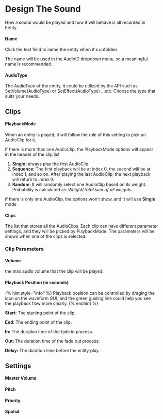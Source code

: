 # Design The Sound

How a sound would be played and how it will behave is all recorded in Entity.

#### Name

Click the text field to name the entity when it's unfolded.&#x20;

The name will be used in the AudioID dropdown menu, so a meaningful name is recommended.

#### AudioType

The AudioType of the entity, it could be utilized by the API such as SetVolume(AudioType) or SetEffect(AudioType) ...etc. Choose the type that suits your needs.

## Clips

#### PlaybackMode

When an entity is played, it will follow the rule of this setting to pick an AudioClip for it.

If there is more than one AudioClip, the PlaybackMode options will appear in the header of the clip list

1. **Single:** always play the first AudioClip.
2. **Sequence:** The first playback will be at index 0, the second will be at index 1, and so on. After playing the last AudioClip, the next playback will return to index 0.
3. **Random:** It will randomly select one AudioClip based on its weight. Probability is calculated as: _Weight/Total sum of all weights._

if there is only one AudioClip, the options won't show, and it will use **Single** mode

####

#### Clips

The list that stores all the AudioClips. Each clip can have different parameter settings, and they will be picked by PlaybackMode. The parameters will be shown when one of the clips is selected.

### Clip Parameters

#### Volume

the max audio volume that the clip will be played.

#### Playback Position (in seconds)

{% hint style="info" %}
Playback position can be controlled by draging the icon on the waveform GUI, and the green guiding line could help you see the playback flow more clearly.
{% endhint %}

**Start:** The starting point of the clip.

**End:** The ending point of the clip.

**In:** The duration time of the fade in process.

**Out:** The duration time of the fade out process.

**Delay:** The duration time before the entity play.



## Settings

#### Master Volume



#### Pitch

#### Priority

#### Spatial
